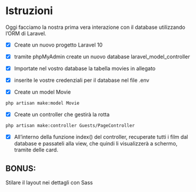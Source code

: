 # Istruzioni

Oggi facciamo la nostra prima vera interazione con il database utilizzando l’ORM di Laravel.

- [x] Create un nuovo progetto Laravel 10

- [x] tramite phpMyAdmin create un nuovo database laravel_model_controller

- [x] Importate nel vostro database la tabella movies in allegato

- [x] inserite le vostre credenziali per il database nel file .env

- [x] Create un model Movie 
```bash 
php artisan make:model Movie
```

- [x] Create un controller che gestirà la rotta 
```bash
php artisan make:controller Guests/PageController
```

- [x] All’interno della funzione index() del controller, recuperate tutti i film dal database e passateli alla view, che quindi li visualizzerà a schermo, tramite delle card.

## BONUS: 
Stilare il layout nei dettagli con Sass